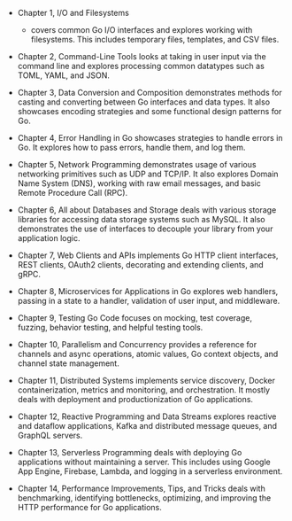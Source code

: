 - Chapter 1, I/O and Filesystems
  - covers common Go I/O interfaces and explores working with filesystems. This includes temporary files, templates, and CSV files.

- Chapter 2, Command-Line Tools
  looks at taking in user input via the command line and explores processing common datatypes such as TOML, YAML, and JSON.

- Chapter 3, Data Conversion and Composition
  demonstrates methods for casting and converting between Go interfaces and data types. It also showcases encoding strategies and some functional design patterns for Go.

- Chapter 4, Error Handling in Go
  showcases strategies to handle errors in Go. It explores how to pass errors, handle them, and log them.

- Chapter 5, Network Programming
  demonstrates usage of various networking primitives such as UDP and TCP/IP. It also explores Domain Name System (DNS), working with raw email messages, and basic Remote Procedure Call (RPC).

- Chapter 6, All about Databases and Storage
  deals with various storage libraries for accessing data storage systems such as MySQL. It also demonstrates the use of interfaces to decouple your library from your application logic.

- Chapter 7, Web Clients and APIs
  implements Go HTTP client interfaces, REST clients, OAuth2 clients, decorating and extending clients, and gRPC.

- Chapter 8, Microservices for Applications in Go
  explores web handlers, passing in a state to a handler, validation of user input, and middleware.

- Chapter 9, Testing Go Code
  focuses on mocking, test coverage, fuzzing, behavior testing, and helpful testing tools.

- Chapter 10, Parallelism and Concurrency
  provides a reference for channels and async operations, atomic values, Go context objects, and channel state management.

- Chapter 11, Distributed Systems
  implements service discovery, Docker containerization, metrics and monitoring, and orchestration. It mostly deals with deployment and productionization of Go applications.

- Chapter 12, Reactive Programming and Data Streams
  explores reactive and dataflow applications, Kafka and distributed message queues, and GraphQL servers.

- Chapter 13, Serverless Programming
  deals with deploying Go applications without maintaining a server. This includes using Google App Engine, Firebase, Lambda, and logging in a serverless environment.

- Chapter 14, Performance Improvements, Tips, and Tricks
  deals with benchmarking, identifying bottlenecks, optimizing, and improving the HTTP performance for Go applications.
